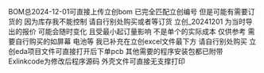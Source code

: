 BOM总2024-12-01可直接上传立创bom 已完全匹配立创编号 但是可能有需要订货的 因为库存我不能控制 请自行别处购买或者等订货
立创_20241201 为当时导出的报价 可能会随时变化 且受最小起订量影响 不是单个的实际成本 仅供参考
需要自行购买的如屏幕 电池等 我已补充在立创excel文件最下方 请自行别处购买
立创eda项目文件可直接打开后下单pcb
其他需要的程序安装包都已附带
Exlinkcode为修改后程序源码
外壳文件可直接无支撑打印